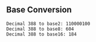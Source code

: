 ## Base Conversion
```
Decimal 388 to base2: 110000100
Decimal 388 to base8: 604
Decimal 388 to base16: 184
```
